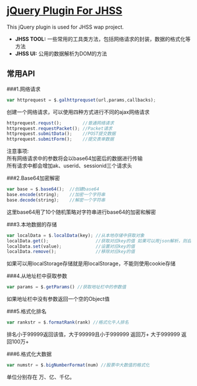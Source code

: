 # [jQuery Plugin For JHSS](https://github.com/gexiaowei/jquery.jhss)
This jQuery plugin is used for JHSS wap project.

* **JHSS TOOL:** 一些常用的工具类方法，包括网络请求的封装，数据的格式化等方法
* **JHSS UI:** 公用的数据解析为DOM的方法

## 常用API
###1.网络请求
```js
var httprequest = $.galhttprequset(url,params,callbacks);
```
创建一个网络请求，可以使用四种方式进行不同的ajax网络请求
```js
httprequest.requst();        //普通网络请求
httprequest.requestPacket(); //Packet请求
httprequest.submitData();    //POST提交数据
httprequest.submitForm();    //提交表单数据
```
注意事项:<br/>
所有网络请求中的参数将会以base64加密后的数据进行传输<br/>
所有请求中都会增加ak、userid、sessionid三个请求头

###2.Base64加密解密
```js
var base = $.base64();  //创建base64
base.encode(string);    //加密一个字符串
base.decode(string);    //解密一个字符串
```
这里base64用了10个随机策略对字符串进行base64的加密和解密

###3.本地数据的存储
```js
var localData = $.localData(key); //从本地存储中获取对象
localData.get();                  //获取对应key的值 如果可以用json解析，则自动解析
localData.set(value);             //设置对应key的值
localData.remove();               //移除对应key的值
```
如果可以用localStorage存储就是用localStorage，不能则使用cookie存储

###4.从地址栏中获取参数
```js
var params = $.getParams() //获取地址栏中的参数值
```
如果地址栏中没有参数返回一个空的Object值

###5.格式化排名
```js
var rankstr = $.formatRank(rank) //格式化牛人排名
```
排名小于99999返回该值，大于99999且小于999999 返回万+ 大于999999 返回100万+

###6.格式化大数据
```js
var numstr = $.bigNumberFormat(num) //股票中大数值的格式化
```
单位分别存在 万、亿、千亿。